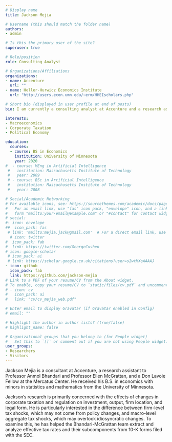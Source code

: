 ```yaml
---
# Display name
title: Jackson Mejia

# Username (this should match the folder name)
authors:
- admin

# Is this the primary user of the site?
superuser: true

# Role/position
role: Consulting Analyst

# Organizations/Affiliations
organizations:
- name: Accenture
  url: ""
- name: Heller-Hurwicz Economics Institute
  url: "http://users.econ.umn.edu/~erm/HHEIscholars.php"

# Short bio (displayed in user profile at end of posts)
bio: I am currently a consulting analyst at Accenture and a research assistant to Professors Anmol Bhandari and Ellen McGrattan at the Heller-Hurwicz Institute at the University of Minnesota. My research interests include macroeconomics, cororate taxation, and political economics.

interests:
- Macroeconomics
- Corporate Taxation
- Political Economy

education:
  courses:
  - course: BS in Economics
    institution: University of Minnesota
    year: 2020
#  - course: MEng in Artificial Intelligence
 #   institution: Massachusetts Institute of Technology
 #   year: 2009
 # - course: BSc in Artificial Intelligence
 #   institution: Massachusetts Institute of Technology
 #   year: 2008

# Social/Academic Networking
# For available icons, see: https://sourcethemes.com/academic/docs/page-builder/#icons
#   For an email link, use "fas" icon pack, "envelope" icon, and a link in the
#   form "mailto:your-email@example.com" or "#contact" for contact widget.
# social:
#- icon: envelope
##  icon_pack: fas
 # link: 'mailto:mejia.jack@gmail.com'  # For a direct email link, use "mailto:mejia.jack@gmail.com".
  # icon: twitter
#  icon_pack: fab
#  link: https://twitter.com/GeorgeCushen
# icon: google-scholar
 # icon_pack: ai
 # link: https://scholar.google.co.uk/citations?user=sIwtMXoAAAAJ
- icon: github
  icon_pack: fab
  link: https://github.com/jackson-mejia
# Link to a PDF of your resume/CV from the About widget.
# To enable, copy your resume/CV to `static/files/cv.pdf` and uncomment the lines below.
# - icon: cv
#   icon_pack: ai
#   link: "cv/cv_mejia_web.pdf"

# Enter email to display Gravatar (if Gravatar enabled in Config)
# email: ""

# Highlight the author in author lists? (true/false)
# highlight_name: false

# Organizational groups that you belong to (for People widget)
#   Set this to `[]` or comment out if you are not using People widget.
user_groups:
- Researchers
- Visitors
---
```


Jackson Mejia is a consultant at Accenture, a research assistant to Professor Anmol Bhandari and Professor Ellen McGrattan, and a Don Lavoie Fellow at the Mercatus Center. He received his B.S. in economics with minors in statistics and mathematics from the University of Minnesota. 

Jackson’s research is primarily concerned with the effects of changes in corporate taxation and regulation on investment, output, firm location, and legal form.  He is particularly interested in the difference between firm-level tax shocks, which may not come from policy changes, and macro-level aggregate tax shocks, which may overlook idiosyncratic changes. To examine this, he has helped the Bhandari-McGrattan team extract and analyze effective tax rates and their subcomponents from 10-K forms filed with the SEC.
